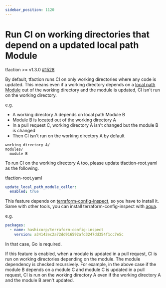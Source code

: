 ```yaml
---
sidebar_position: 1120
---
```


# Run CI on working directories that depend on a updated local path Module

tfaction >= v1.3.0 [#1528](https://github.com/suzuki-shunsuke/tfaction/pull/1528)

By default, tfaction runs CI on only working directories where any code is updated.
This means even if a working directory depends on a [local path Module](https://developer.hashicorp.com/terraform/language/modules/sources#local-paths) out of the working directory and the module is updated, CI isn't run on the working directory.

e.g.

- A working directory A depends on local path Module B
- Module B is located out of the working directory A
- In a pull request C, working directory A isn't changed but the module B is changed
- Then CI isn't run on the working directory A by default

```
working directory A/
modules/
  module B
```

To run CI on the working directory A too, please update tfaction-root.yaml as the following.

tfaction-root.yaml

```yaml
update_local_path_module_caller:
  enabled: true
```

This feature depends on [terraform-config-inspect](https://github.com/hashicorp/terraform-config-inspect), so you have to install it.
Same with other tools, you can install terraform-config-inspect with [aqua](https://aquaproj.github.io/).

e.g.

```yaml
packages:
  - name: hashicorp/terraform-config-inspect
    version: a34142ec2a72dd916592afd3247dd354f1cc7e5c
```

In that case, Go is required.

If this feature is enabled, when a module is updated in a pull request, CI is run on working directories depending on the module.
The module dependency is checked recursively.
For example, in the above case if the module B depends on a module C and module C is updated in a pull request,
CI is run on the working directory A even if the working directory A and the module B aren't updated.

